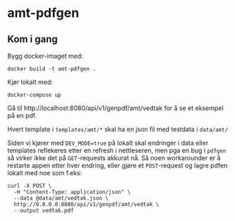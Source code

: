 # amt-pdfgen

## Kom i gang
Bygg docker-imaget med:
```shell
docker build -t amt-pdfgen .
```

Kjør lokalt med:
```shell
docker-compose up
```

Gå til http://localhost:8080/api/v1/genpdf/amt/vedtak for å se et eksempel på en pdf. 

Hvert template i `templates/amt/*` skal ha en json fil med testdata i `data/amt/`

Siden vi kjører med `DEV_MODE=true` på lokalt skal endringer i data eller templates reflekeres etter en refresh i nettleseren, men pga en bug i `pdfgen` så virker ikke det på `GET`-requests akkurat nå. Så noen workarounder er å restarte appen etter hver endring, eller gjøre et `POST`-request og lagre pdfen lokalt med noe som f.eks:


```shell
curl -X POST \
  -H "Content-Type: application/json" \
  --data @data/amt/vedtak.json \
  http://0.0.0.0:8080/api/v1/genpdf/amt/vedtak \
  --output vedtak.pdf
```

